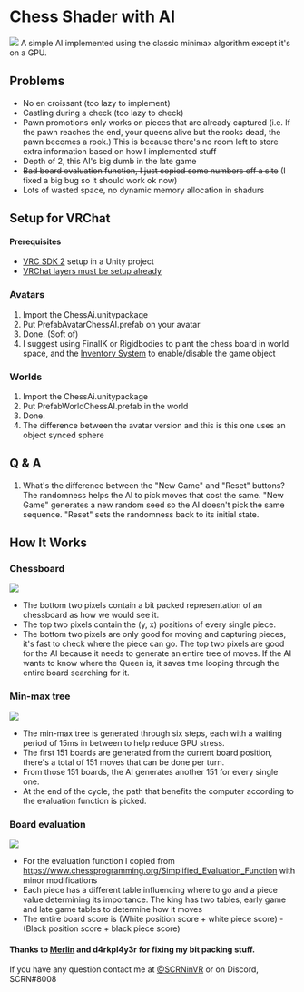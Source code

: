 # Chess Shader with AI
<img src="Images/Preview.png"/>
A simple AI implemented using the classic minimax algorithm except it's on a GPU.

## Problems
* No en croissant (too lazy to implement)
* Castling during a check (too lazy to check)
* Pawn promotions only works on pieces that are already captured (i.e. If the pawn reaches the end, your queens alive but the rooks dead, the pawn becomes a rook.) This is because there's no room left to store extra information based on how I implemented stuff
* Depth of 2, this AI's big dumb in the late game
* ~~Bad board evaluation function, I just copied some numbers off a site~~ (I fixed a big bug so it should work ok now)
* Lots of wasted space, no dynamic memory allocation in shadurs

## Setup for VRChat
#### Prerequisites
* [VRC SDK 2](https://vrchat.com/home/download) setup in a Unity project
* [VRChat layers must be setup already](https://docs.vrchat.com/docs/creating-your-first-world#step-4---setting-up-the-scene)
### Avatars
1. Import the ChessAi.unitypackage
2. Put PrefabAvatarChessAI.prefab on your avatar
3. Done. (Soft of)
4. I suggest using FinalIK or Rigidbodies to plant the chess board in world space, and the [Inventory System](https://github.com/Xiexe/VRCInventorySystem) to enable/disable the game object

### Worlds
1. Import the ChessAi.unitypackage
2. Put PrefabWorldChessAI.prefab in the world
3. Done.
4. The difference between the avatar version and this is this one uses an object synced sphere

## Q & A
1. What's the difference between the "New Game" and "Reset" buttons?
The randomness helps the AI to pick moves that cost the same. "New Game" generates a new random seed so the AI doesn't pick the same sequence. "Reset" sets the randomness back to its initial state.

## How It Works
### Chessboard
<img src="Images/Chessboard.png"/>

* The bottom two pixels contain a bit packed representation of an chessboard as how we would see it. 
* The top two pixels contain the (y, x) positions of every single piece.
* The bottom two pixels are only good for moving and capturing pieces, it's fast to check where the piece can go. The top two pixels are good for the AI because it needs to generate an entire tree of moves. If the AI wants to know where the Queen is, it saves time looping through the entire board searching for it.

### Min-max tree
<img src="Images/MoveGen.png"/>

* The min-max tree is generated through six steps, each with a waiting period of 15ms in between to help reduce GPU stress.
* The first 151 boards are generated from the current board position, there's a total of 151 moves that can be done per turn.
* From those 151 boards, the AI generates another 151 for every single one.
* At the end of the cycle, the path that benefits the computer according to the evaluation function is picked.

### Board evaluation
<img src="Images/Eval.png"/>

* For the evaluation function I copied from https://www.chessprogramming.org/Simplified_Evaluation_Function with minor modifications
* Each piece has a different table influencing where to go and a piece value determining its importance. The king has two tables, early game and late game tables to determine how it moves
* The entire board score is (White position score + white piece score) - (Black position score + black piece score)

#### Thanks to [Merlin](https://github.com/Merlin-san/) and d4rkpl4y3r for fixing my bit packing stuff.
If you have any question contact me at [@SCRNinVR](https://twitter.com/SCRNinVR) or on Discord, SCRN#8008
